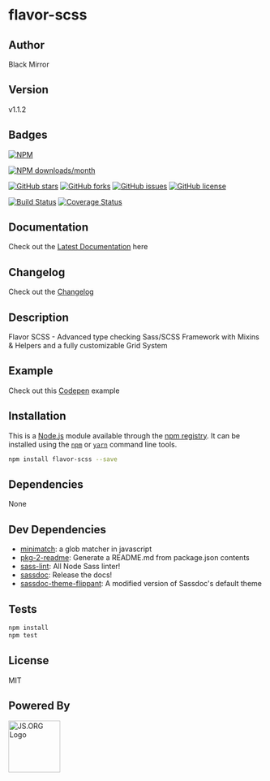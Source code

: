 # flavor-scss

## Author
Black Mirror

## Version
v1.1.2

## Badges

[![NPM](https://nodei.co/npm/flavor-scss.png)](https://nodei.co/npm/flavor-scss/)

[![NPM downloads/month](https://img.shields.io/npm/dm/flavor-scss.svg)](hhttps://img.shields.io/npm/dm/flavor-scss.svg)

[![GitHub stars](https://img.shields.io/github/stars/blackmirror1980/flavor-scss.svg?style=plastic)](https://github.com/blackmirror1980/flavor-scss/stargazers) [![GitHub forks](https://img.shields.io/github/forks/blackmirror1980/flavor-scss.svg?style=plastic)](https://github.com/blackmirror1980/flavor-scss/network) [![GitHub issues](https://img.shields.io/github/issues/blackmirror1980/flavor-scss.svg?style=plastic)](https://github.com/blackmirror1980/flavor-scss/issues) [![GitHub license](https://img.shields.io/github/license/blackmirror1980/flavor-scss.svg?style=plastic)](https://github.com/blackmirror1980/flavor-scss/blob/master/LICENSE) 

[![Build Status](https://travis-ci.org/blackmirror1980/flavor-scss.svg?branch=master)](https://travis-ci.org/blackmirror1980/flavor-scss) [![Coverage Status](https://coveralls.io/repos/github/blackmirror1980/flavor-scss/badge.svg?branch=master)](https://coveralls.io/github/blackmirror1980/flavor-scss?branch=master)

## Documentation
Check out the [Latest Documentation](https://blackmirror1980.github.io/flavor-scss/index.html) here

## Changelog
Check out the [Changelog](https://github.com/blackmirror1980/flavor-scss/blob/master/CHANGELOG.md)

## Description
Flavor SCSS - Advanced type checking Sass/SCSS Framework with Mixins &amp; Helpers and a fully customizable Grid System

## Example
Check out this [Codepen]() example

## Installation

This is a [Node.js](https://nodejs.org/) module available through the 
[npm registry](https://www.npmjs.com/). It can be installed using the 
[`npm`](https://docs.npmjs.com/getting-started/installing-npm-packages-locally)
or 
[`yarn`](https://yarnpkg.com/en/)
command line tools.

```sh
npm install flavor-scss --save
```

## Dependencies

None

## Dev Dependencies

- [minimatch](https://ghub.io/minimatch): a glob matcher in javascript
- [pkg-2-readme](https://ghub.io/pkg-2-readme): Generate a README.md from package.json contents
- [sass-lint](https://ghub.io/sass-lint): All Node Sass linter!
- [sassdoc](https://ghub.io/sassdoc): Release the docs!
- [sassdoc-theme-flippant](https://ghub.io/sassdoc-theme-flippant): A modified version of Sassdoc&#39;s default theme

## Tests

```sh
npm install
npm test
```


## License

MIT

## Powered By
<a href="http://js.org" target="_blank" title="JS.ORG | JavaScript Community">
<img src="http://logo.js.org/dark_horz.png" width="102" alt="JS.ORG Logo"/></a>
<!-- alternatives [bright|dark]_[horz|vert|tiny].png (width[horz:102,vert:50,tiny:77]) -->
